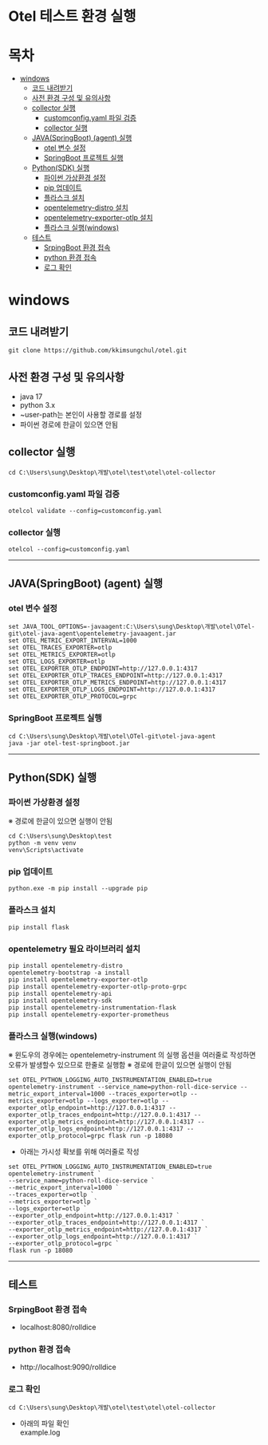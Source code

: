 # Otel 테스트 환경 실행

# 목차
- [windows](#windows)
    * [코드 내려받기](#-------)
    * [사전 환경 구성 및 유의사항](#---------------)
    * [collector 실행](#collector---)
        + [customconfig.yaml 파일 검증](#customconfigyaml------)
        + [collector 실행](#collector----1)
    * [JAVA(SpringBoot) (agent) 실행](#java-springboot---agent----)
        + [otel 변수 설정](#otel------)
        + [SpringBoot 프로젝트 실행](#springboot--------)
    * [Python(SDK) 실행](#python-sdk----)
        + [파이썬 가상환경 설정](#-----------)
        + [pip 업데이트](#pip-----)
        + [플라스크 설치](#-------)
        + [opentelemetry-distro  설치](#opentelemetry-distro----)
        + [opentelemetry-exporter-otlp 설치](#opentelemetry-exporter-otlp---)
        + [플라스크 실행(windows)](#--------windows-)
    * [테스트](#---)
        + [SrpingBoot 환경 접속](#srpingboot------)
        + [python 환경 접속](#python------)
        + [로그 확인](#-----)

# windows 

## 코드 내려받기
```git
git clone https://github.com/kkimsungchul/otel.git
```
## 사전 환경 구성 및 유의사항
- java 17 
- python 3.x
- ~user-path는 본인이 사용할 경로를 설정
- 파이썬 경로에 한글이 있으면 안됨


## collector 실행
```shell
cd C:\Users\sung\Desktop\개발\otel\test\otel\otel-collector
```
### customconfig.yaml 파일 검증
```shell
otelcol validate --config=customconfig.yaml
````
### collector 실행
```shell
otelcol --config=customconfig.yaml
```
---
## JAVA(SpringBoot) (agent) 실행

### otel 변수 설정
```
set JAVA_TOOL_OPTIONS=-javaagent:C:\Users\sung\Desktop\개발\otel\OTel-git\otel-java-agent\opentelemetry-javaagent.jar
set OTEL_METRIC_EXPORT_INTERVAL=1000
set OTEL_TRACES_EXPORTER=otlp
set OTEL_METRICS_EXPORTER=otlp
set OTEL_LOGS_EXPORTER=otlp
set OTEL_EXPORTER_OTLP_ENDPOINT=http://127.0.0.1:4317
set OTEL_EXPORTER_OTLP_TRACES_ENDPOINT=http://127.0.0.1:4317
set OTEL_EXPORTER_OTLP_METRICS_ENDPOINT=http://127.0.0.1:4317
set OTEL_EXPORTER_OTLP_LOGS_ENDPOINT=http://127.0.0.1:4317
set OTEL_EXPORTER_OTLP_PROTOCOL=grpc
```

### SpringBoot 프로젝트 실행
```shell
cd C:\Users\sung\Desktop\개발\otel\OTel-git\otel-java-agent
java -jar otel-test-springboot.jar
```
---
## Python(SDK) 실행

### 파이썬 가상환경 설정
※ 경로에 한글이 있으면 실행이 안됨
```shell
cd C:\Users\sung\Desktop\test
python -m venv venv
venv\Scripts\activate
```
### pip 업데이트
```shell
python.exe -m pip install --upgrade pip
```

### 플라스크 설치
```shell
pip install flask
```

### opentelemetry 필요 라이브러리 설치
```shell
pip install opentelemetry-distro
opentelemetry-bootstrap -a install
pip install opentelemetry-exporter-otlp
pip install opentelemetry-exporter-otlp-proto-grpc
pip install opentelemetry-api  
pip install opentelemetry-sdk
pip install opentelemetry-instrumentation-flask
pip install opentelemetry-exporter-prometheus
```


### 플라스크 실행(windows)
※ 윈도우의 경우에는 opentelemetry-instrument 의 실행 옵션을 여러줄로 작성하면 오류가 발생할수 있으므로 한줄로 실행함
※ 경로에 한글이 있으면 실행이 안됨
```shell
set OTEL_PYTHON_LOGGING_AUTO_INSTRUMENTATION_ENABLED=true
opentelemetry-instrument --service_name=python-roll-dice-service --metric_export_interval=1000 --traces_exporter=otlp --metrics_exporter=otlp --logs_exporter=otlp --exporter_otlp_endpoint=http://127.0.0.1:4317 --exporter_otlp_traces_endpoint=http://127.0.0.1:4317 --exporter_otlp_metrics_endpoint=http://127.0.0.1:4317 --exporter_otlp_logs_endpoint=http://127.0.0.1:4317 --exporter_otlp_protocol=grpc flask run -p 18080
```

- 아래는 가시성 확보를 위해 여러줄로 작성
```shell
set OTEL_PYTHON_LOGGING_AUTO_INSTRUMENTATION_ENABLED=true
opentelemetry-instrument `
--service_name=python-roll-dice-service `
--metric_export_interval=1000 `
--traces_exporter=otlp `
--metrics_exporter=otlp `
--logs_exporter=otlp `
--exporter_otlp_endpoint=http://127.0.0.1:4317 `
--exporter_otlp_traces_endpoint=http://127.0.0.1:4317 `
--exporter_otlp_metrics_endpoint=http://127.0.0.1:4317 `
--exporter_otlp_logs_endpoint=http://127.0.0.1:4317 `
--exporter_otlp_protocol=grpc `
flask run -p 18080
```


---
## 테스트

### SrpingBoot 환경 접속
- localhost:8080/rolldice

### python 환경 접속
- http://localhost:9090/rolldice

### 로그 확인
```shell
cd C:\Users\sung\Desktop\개발\otel\test\otel\otel-collector
```
- 아래의 파일 확인<br>
example.log


